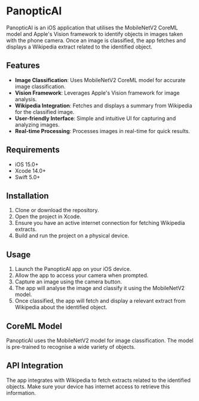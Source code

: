 # PanopticAI

PanopticAI is an iOS application that utilises the MobileNetV2 CoreML model and Apple's Vision framework to identify objects in images taken with the phone camera. Once an image is classified, the app fetches and displays a Wikipedia extract related to the identified object.

## Features

- **Image Classification**: Uses MobileNetV2 CoreML model for accurate image classification.
- **Vision Framework**: Leverages Apple's Vision framework for image analysis.
- **Wikipedia Integration**: Fetches and displays a summary from Wikipedia for the classified image.
- **User-friendly Interface**: Simple and intuitive UI for capturing and analyzing images.
- **Real-time Processing**: Processes images in real-time for quick results.

## Requirements

- iOS 15.0+
- Xcode 14.0+
- Swift 5.0+

## Installation

1. Clone or download the repository.
2. Open the project in Xcode.
3. Ensure you have an active internet connection for fetching Wikipedia extracts.
4. Build and run the project on a physical device.

## Usage

1. Launch the PanopticAI app on your iOS device.
2. Allow the app to access your camera when prompted.
3. Capture an image using the camera button.
4. The app will analyse the image and classify it using the MobileNetV2 model.
5. Once classified, the app will fetch and display a relevant extract from Wikipedia about the identified object.

## CoreML Model

PanopticAI uses the MobileNetV2 model for image classification. The model is pre-trained to recognise a wide variety of objects.

## API Integration

The app integrates with Wikipedia to fetch extracts related to the identified objects. Make sure your device has internet access to retrieve this information.

